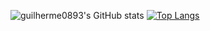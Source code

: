 ![guilherme0893's GitHub stats](https://github-readme-stats.vercel.app/api?username=guilherme0893&show_icons=true&theme=dark)
[![Top Langs](https://github-readme-stats.vercel.app/api/top-langs/?username=guilherme0893&layout=compact)](https://github.com/guilherme0893/github-readme-stats)
